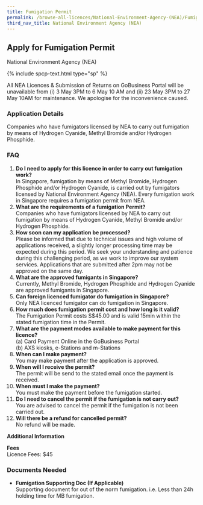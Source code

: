 ```yaml
---
title: Fumigation Permit
permalink: /browse-all-licences/National-Environment-Agency-(NEA)/Fumigation-Permit
third_nav_title: National Environment Agency (NEA)
---
```


## Apply for Fumigation Permit

National Environment Agency (NEA)

{% include spcp-text.html type="sp" %}

<p>All NEA Licences & Submission of Returns on GoBusiness Portal will be unavailable from (i) 3 May 3PM to 6 May 10 AM and (ii) 23 May 3PM to 27 May 10AM for maintenance. We apologise for the inconvenience caused.</p>

<H3>Application Details</H3>

<p>Companies who have fumigators licensed by NEA to carry out fumigation by means of Hydrogen Cyanide, Methyl Bromide and/or Hydrogen Phosphide.</p>
<h3>FAQ</h3>
<ol>
<li><strong>Do I need to apply for this licence in order to carry out fumigation work?</strong><br>In Singapore, fumigation by means of Methyl Bromide, Hydrogen Phosphide and/or Hydrogen Cyanide, is carried out by fumigators licensed by National Environment Agency (NEA). Every fumigation work in Singapore requires a fumigation permit from NEA.</li>
<li><strong>What are the requirements of a fumigation Permit?</strong><br>Companies who have fumigators licensed by NEA to carry out fumigation by means of Hydrogen Cyanide, Methyl Bromide and/or Hydrogen Phosphide.</li>
<li><strong>How soon can my application be processed?</strong><br>Please be informed that due to technical issues and high volume of applications received, a slightly longer processing time may be expected during this period. We seek your understanding and patience during this challenging period, as we work to improve our system services. Applications that are submitted after 2pm may not be approved on the same day.</li>
<li><strong>What are the approved fumigants in Singapore?</strong><br>Currently, Methyl Bromide, Hydrogen Phosphide and Hydrogen Cyanide are approved fumigants in Singapore.</li>
<li><strong>Can foreign licenced fumigator do fumigation in Singapore?</strong><br>Only NEA licenced fumigator can do fumigation in Singapore.</li>
<li><strong>How much does fumigation permit cost and how long is it valid?</strong><br>The Fumigation Permit costs S$45.00 and is valid 15min within the stated fumigation time in the Permit.</li>
<li><strong>What are the payment modes available to make payment for this licence?</strong><br>(a) Card Payment Online in the GoBusiness Portal<br>(b) AXS kiosks, e-Stations and m-Stations</li>
<li><strong>When can I make payment?</strong><br>You may make payment after the application is approved.</li>
<li><strong>When will I receive the permit?</strong><br>The permit will be send to the stated email once the payment is received.</li>
<li><strong>When must I make the payment?</strong><br>You must make the payment before the fumigation started.</li>
<li><strong> Do I need to cancel the permit if the fumigation is not carry out?</strong><br>You are advised to cancel the permit if the fumigation is not been carried out.</li>
<li><strong>Will there be a refund for cancelled permit?</strong><br>No refund will be made.</li>
</ol>

<strong>Additional Information</strong>

<p><strong>Fees</strong><br>Licence Fees: $45</p>

<H3>Documents Needed</H3>

<ul>
<li><strong>Fumigation Supporting Doc (If Applicable)</strong><br>Supporting document for out of the norm fumigation. i.e. Less than 24h holding time for MB fumigation.</li>
</ul>

